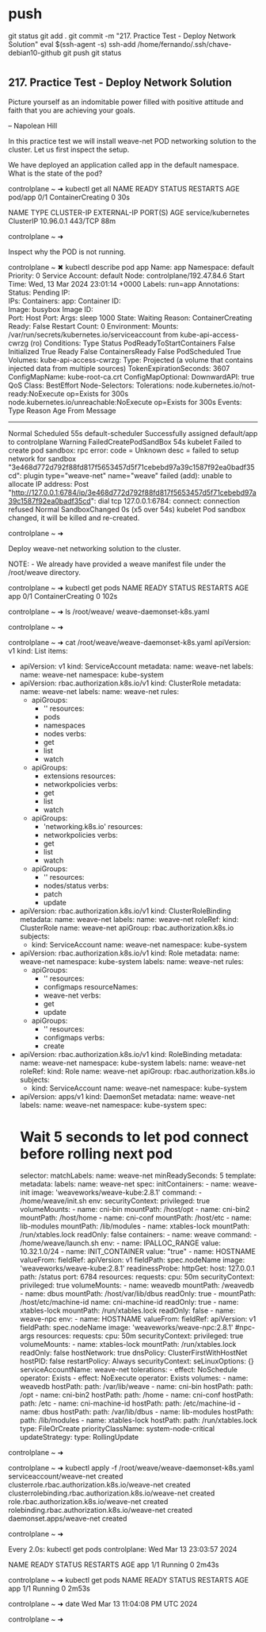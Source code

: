 
# ###################################################################################################################### 
# ###################################################################################################################### 
#  push

git status
git add .
git commit -m "217. Practice Test - Deploy Network Solution"
eval $(ssh-agent -s)
ssh-add /home/fernando/.ssh/chave-debian10-github
git push
git status



# ###################################################################################################################### 
# ###################################################################################################################### 
##  217. Practice Test - Deploy Network Solution

Picture yourself as an indomitable power filled with positive attitude and faith that you are achieving your goals.

– Napolean Hill



In this practice test we will install weave-net POD networking solution to the cluster. Let us first inspect the setup.

We have deployed an application called app in the default namespace. What is the state of the pod?


controlplane ~ ➜  kubectl get all
NAME      READY   STATUS              RESTARTS   AGE
pod/app   0/1     ContainerCreating   0          30s

NAME                 TYPE        CLUSTER-IP   EXTERNAL-IP   PORT(S)   AGE
service/kubernetes   ClusterIP   10.96.0.1    <none>        443/TCP   88m

controlplane ~ ➜  






Inspect why the POD is not running.


controlplane ~ ✖ kubectl describe pod app
Name:             app
Namespace:        default
Priority:         0
Service Account:  default
Node:             controlplane/192.47.84.6
Start Time:       Wed, 13 Mar 2024 23:01:14 +0000
Labels:           run=app
Annotations:      <none>
Status:           Pending
IP:               
IPs:              <none>
Containers:
  app:
    Container ID:  
    Image:         busybox
    Image ID:      
    Port:          <none>
    Host Port:     <none>
    Args:
      sleep
      1000
    State:          Waiting
      Reason:       ContainerCreating
    Ready:          False
    Restart Count:  0
    Environment:    <none>
    Mounts:
      /var/run/secrets/kubernetes.io/serviceaccount from kube-api-access-cwrzg (ro)
Conditions:
  Type                        Status
  PodReadyToStartContainers   False 
  Initialized                 True 
  Ready                       False 
  ContainersReady             False 
  PodScheduled                True 
Volumes:
  kube-api-access-cwrzg:
    Type:                    Projected (a volume that contains injected data from multiple sources)
    TokenExpirationSeconds:  3607
    ConfigMapName:           kube-root-ca.crt
    ConfigMapOptional:       <nil>
    DownwardAPI:             true
QoS Class:                   BestEffort
Node-Selectors:              <none>
Tolerations:                 node.kubernetes.io/not-ready:NoExecute op=Exists for 300s
                             node.kubernetes.io/unreachable:NoExecute op=Exists for 300s
Events:
  Type     Reason                  Age               From               Message
  ----     ------                  ----              ----               -------
  Normal   Scheduled               55s               default-scheduler  Successfully assigned default/app to controlplane
  Warning  FailedCreatePodSandBox  54s               kubelet            Failed to create pod sandbox: rpc error: code = Unknown desc = failed to setup network for sandbox "3e468d772d792f88fd817f5653457d5f71cebebd97a39c1587f92ea0badf35cd": plugin type="weave-net" name="weave" failed (add): unable to allocate IP address: Post "http://127.0.0.1:6784/ip/3e468d772d792f88fd817f5653457d5f71cebebd97a39c1587f92ea0badf35cd": dial tcp 127.0.0.1:6784: connect: connection refused
  Normal   SandboxChanged          0s (x5 over 54s)  kubelet            Pod sandbox changed, it will be killed and re-created.

controlplane ~ ➜  




















Deploy weave-net networking solution to the cluster.


NOTE: - We already have provided a weave manifest file under the /root/weave directory. 

controlplane ~ ➜  kubectl get pods
NAME   READY   STATUS              RESTARTS   AGE
app    0/1     ContainerCreating   0          102s

controlplane ~ ➜  ls /root/weave/
weave-daemonset-k8s.yaml

controlplane ~ ➜  


controlplane ~ ➜  cat /root/weave/weave-daemonset-k8s.yaml 
apiVersion: v1
kind: List
items:
  - apiVersion: v1
    kind: ServiceAccount
    metadata:
      name: weave-net
      labels:
        name: weave-net
      namespace: kube-system
  - apiVersion: rbac.authorization.k8s.io/v1
    kind: ClusterRole
    metadata:
      name: weave-net
      labels:
        name: weave-net
    rules:
      - apiGroups:
          - ''
        resources:
          - pods
          - namespaces
          - nodes
        verbs:
          - get
          - list
          - watch
      - apiGroups:
          - extensions
        resources:
          - networkpolicies
        verbs:
          - get
          - list
          - watch
      - apiGroups:
          - 'networking.k8s.io'
        resources:
          - networkpolicies
        verbs:
          - get
          - list
          - watch
      - apiGroups:
        - ''
        resources:
        - nodes/status
        verbs:
        - patch
        - update
  - apiVersion: rbac.authorization.k8s.io/v1
    kind: ClusterRoleBinding
    metadata:
      name: weave-net
      labels:
        name: weave-net
    roleRef:
      kind: ClusterRole
      name: weave-net
      apiGroup: rbac.authorization.k8s.io
    subjects:
      - kind: ServiceAccount
        name: weave-net
        namespace: kube-system
  - apiVersion: rbac.authorization.k8s.io/v1
    kind: Role
    metadata:
      name: weave-net
      namespace: kube-system
      labels:
        name: weave-net
    rules:
      - apiGroups:
          - ''
        resources:
          - configmaps
        resourceNames:
          - weave-net
        verbs:
          - get
          - update
      - apiGroups:
          - ''
        resources:
          - configmaps
        verbs:
          - create
  - apiVersion: rbac.authorization.k8s.io/v1
    kind: RoleBinding
    metadata:
      name: weave-net
      namespace: kube-system
      labels:
        name: weave-net
    roleRef:
      kind: Role
      name: weave-net
      apiGroup: rbac.authorization.k8s.io
    subjects:
      - kind: ServiceAccount
        name: weave-net
        namespace: kube-system
  - apiVersion: apps/v1
    kind: DaemonSet
    metadata:
      name: weave-net
      labels:
        name: weave-net
      namespace: kube-system
    spec:
      # Wait 5 seconds to let pod connect before rolling next pod
      selector:
        matchLabels:
          name: weave-net
      minReadySeconds: 5
      template:
        metadata:
          labels:
            name: weave-net
        spec:
          initContainers:
            - name: weave-init
              image: 'weaveworks/weave-kube:2.8.1'
              command:
                - /home/weave/init.sh
              env:
              securityContext:
                privileged: true
              volumeMounts:
                - name: cni-bin
                  mountPath: /host/opt
                - name: cni-bin2
                  mountPath: /host/home
                - name: cni-conf
                  mountPath: /host/etc
                - name: lib-modules
                  mountPath: /lib/modules
                - name: xtables-lock
                  mountPath: /run/xtables.lock
                  readOnly: false
          containers:
            - name: weave
              command:
                - /home/weave/launch.sh
              env:
                - name: IPALLOC_RANGE
                  value: 10.32.1.0/24
                - name: INIT_CONTAINER
                  value: "true"
                - name: HOSTNAME
                  valueFrom:
                    fieldRef:
                      apiVersion: v1
                      fieldPath: spec.nodeName
              image: 'weaveworks/weave-kube:2.8.1'
              readinessProbe:
                httpGet:
                  host: 127.0.0.1
                  path: /status
                  port: 6784
              resources:
                requests:
                  cpu: 50m
              securityContext:
                privileged: true
              volumeMounts:
                - name: weavedb
                  mountPath: /weavedb
                - name: dbus
                  mountPath: /host/var/lib/dbus
                  readOnly: true
                - mountPath: /host/etc/machine-id
                  name: cni-machine-id
                  readOnly: true
                - name: xtables-lock
                  mountPath: /run/xtables.lock
                  readOnly: false
            - name: weave-npc
              env:
                - name: HOSTNAME
                  valueFrom:
                    fieldRef:
                      apiVersion: v1
                      fieldPath: spec.nodeName
              image: 'weaveworks/weave-npc:2.8.1'
#npc-args
              resources:
                requests:
                  cpu: 50m
              securityContext:
                privileged: true
              volumeMounts:
                - name: xtables-lock
                  mountPath: /run/xtables.lock
                  readOnly: false
          hostNetwork: true
          dnsPolicy: ClusterFirstWithHostNet
          hostPID: false
          restartPolicy: Always
          securityContext:
            seLinuxOptions: {}
          serviceAccountName: weave-net
          tolerations:
            - effect: NoSchedule
              operator: Exists
            - effect: NoExecute
              operator: Exists
          volumes:
            - name: weavedb
              hostPath:
                path: /var/lib/weave
            - name: cni-bin
              hostPath:
                path: /opt
            - name: cni-bin2
              hostPath:
                path: /home
            - name: cni-conf
              hostPath:
                path: /etc
            - name: cni-machine-id
              hostPath:
                path: /etc/machine-id
            - name: dbus
              hostPath:
                path: /var/lib/dbus
            - name: lib-modules
              hostPath:
                path: /lib/modules
            - name: xtables-lock
              hostPath:
                path: /run/xtables.lock
                type: FileOrCreate
          priorityClassName: system-node-critical
      updateStrategy:
        type: RollingUpdate

controlplane ~ ➜  


controlplane ~ ➜  kubectl apply -f /root/weave/weave-daemonset-k8s.yaml 
serviceaccount/weave-net created
clusterrole.rbac.authorization.k8s.io/weave-net created
clusterrolebinding.rbac.authorization.k8s.io/weave-net created
role.rbac.authorization.k8s.io/weave-net created
rolebinding.rbac.authorization.k8s.io/weave-net created
daemonset.apps/weave-net created

controlplane ~ ➜  

Every 2.0s: kubectl get pods                                                                                                                controlplane: Wed Mar 13 23:03:57 2024

NAME   READY   STATUS    RESTARTS   AGE
app    1/1     Running   0          2m43s



controlplane ~ ➜  kubectl get pods
NAME   READY   STATUS    RESTARTS   AGE
app    1/1     Running   0          2m53s

controlplane ~ ➜  date
Wed Mar 13 11:04:08 PM UTC 2024

controlplane ~ ➜  